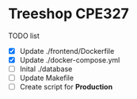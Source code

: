 # Treeshop CPE327

TODO list

- [x] Update ./frontend/Dockerfile
- [x] Update ./docker-compose.yml
- [ ] Inital ./database
- [ ] Update Makefile
- [ ] Create script for **Production**
